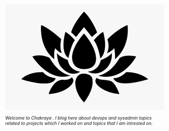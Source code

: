 <img src="/assets/images/lotus.png" alt="">

*Welcome to Chakraya . I blog here about devops and sysadmin topics related to projects which I worked  on and topics that I am intrested on.*

